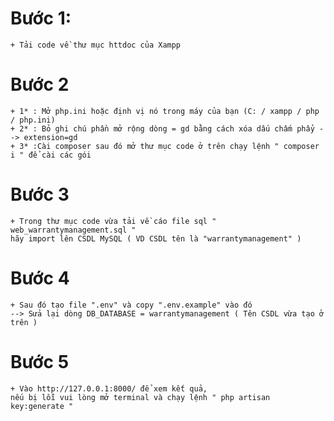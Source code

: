 # Bước 1:
    + Tải code về thư mục httdoc của Xampp
# Bước 2
    + 1* : Mở php.ini hoặc định vị nó trong máy của bạn (C: / xampp / php / php.ini)
    + 2* : Bỏ ghi chú phần mở rộng dòng = gd bằng cách xóa dấu chấm phẩy --> extension=gd    
    + 3* :Cài composer sau đó mở thư mục code ở trên chạy lệnh " composer i " để cài các gói
# Bước 3
    + Trong thư mục code vừa tải về cáo file sql " web_warrantymanagement.sql " 
    hãy import lên CSDL MySQL ( VD CSDL tên là "warrantymanagement" )
# Bước 4
    + Sau đó tạo file ".env" và copy ".env.example" vào đó 
    --> Sửa lại dòng DB_DATABASE = warrantymanagement ( Tên CSDL vừa tạo ở trên )
# Bước 5     
    + Vào http://127.0.0.1:8000/ để xem kết quả, 
    nếu bị lỗi vui lòng mở terminal và chạy lệnh " php artisan key:generate "
